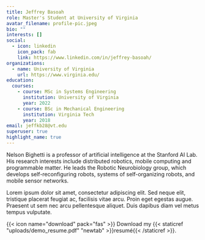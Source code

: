 ```yaml
---
title: Jeffrey Basoah
role: Master's Student at University of Virginia
avatar_filename: profile-pic.jpeg
bio: ""
interests: []
social:
  - icon: linkedin
    icon_pack: fab
    link: https://www.linkedin.com/in/jeffrey-basoah/
organizations:
  - name: University of Virginia
    url: https://www.virginia.edu/
education:
  courses:
    - course: MSc in Systems Engineering
      institution: University of Virginia
      year: 2022
    - course: BSc in Mechanical Engineering
      institution: Virginia Tech
      year: 2018
email: jeffkb28@vt.edu
superuser: true
highlight_name: true
---
```


Nelson Bighetti is a professor of artificial intelligence at the Stanford AI Lab. His research interests include distributed robotics, mobile computing and programmable matter. He leads the Robotic Neurobiology group, which develops self-reconfiguring robots, systems of self-organizing robots, and mobile sensor networks.

Lorem ipsum dolor sit amet, consectetur adipiscing elit. Sed neque elit, tristique placerat feugiat ac, facilisis vitae arcu. Proin eget egestas augue. Praesent ut sem nec arcu pellentesque aliquet. Duis dapibus diam vel metus tempus vulputate.

{{< icon name="download" pack="fas" >}} Download my {{< staticref "uploads/demo_resume.pdf" "newtab" >}}resumé{{< /staticref >}}.
